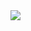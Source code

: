 <img src="https://github-readme-stats-delta-eight-95.vercel.app/api/top-langs/?username=Etsor&langs_count=8&theme=gruvbox&layout=donut"/>

